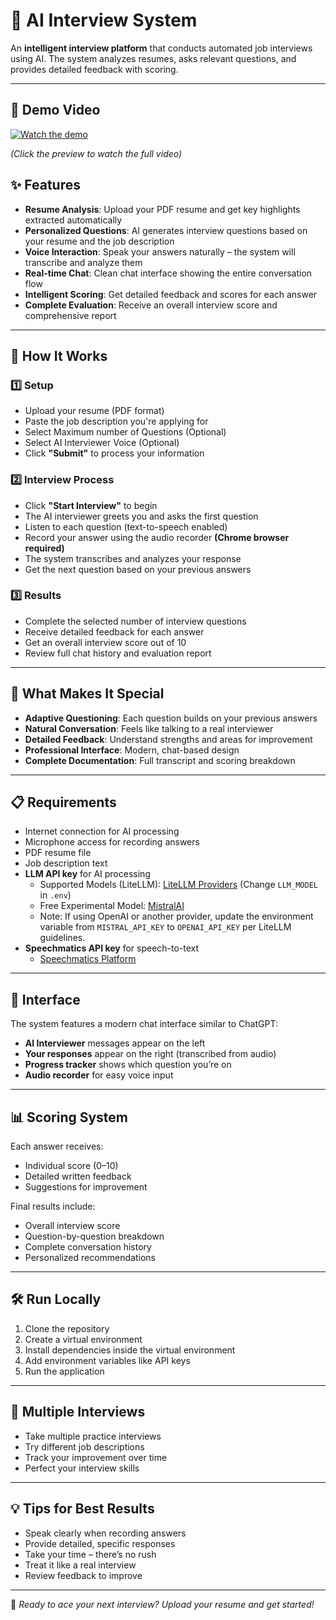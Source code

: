 # 🤖 AI Interview System

An **intelligent interview platform** that conducts automated job interviews using AI. The system analyzes resumes, asks relevant questions, and provides detailed feedback with scoring.

---

## 🎥 Demo Video

[![Watch the demo](demo_preview.gif)](https://github.com/HitenRohra/AI_Interview/blob/main/demo_video_.mp4)

*(Click the preview to watch the full video)*


## ✨ Features

- **Resume Analysis**: Upload your PDF resume and get key highlights extracted automatically  
- **Personalized Questions**: AI generates interview questions based on your resume and the job description  
- **Voice Interaction**: Speak your answers naturally – the system will transcribe and analyze them  
- **Real-time Chat**: Clean chat interface showing the entire conversation flow  
- **Intelligent Scoring**: Get detailed feedback and scores for each answer  
- **Complete Evaluation**: Receive an overall interview score and comprehensive report  

---

## 🚀 How It Works

### 1️⃣ Setup
- Upload your resume (PDF format)  
- Paste the job description you're applying for  
- Select Maximum number of Questions (Optional)  
- Select AI Interviewer Voice (Optional)  
- Click **"Submit"** to process your information  

### 2️⃣ Interview Process
- Click **"Start Interview"** to begin  
- The AI interviewer greets you and asks the first question  
- Listen to each question (text-to-speech enabled)  
- Record your answer using the audio recorder **(Chrome browser required)**  
- The system transcribes and analyzes your response  
- Get the next question based on your previous answers  

### 3️⃣ Results
- Complete the selected number of interview questions  
- Receive detailed feedback for each answer  
- Get an overall interview score out of 10  
- Review full chat history and evaluation report  

---

## 🎯 What Makes It Special

- **Adaptive Questioning**: Each question builds on your previous answers  
- **Natural Conversation**: Feels like talking to a real interviewer  
- **Detailed Feedback**: Understand strengths and areas for improvement  
- **Professional Interface**: Modern, chat-based design  
- **Complete Documentation**: Full transcript and scoring breakdown  

---

## 📋 Requirements

- Internet connection for AI processing  
- Microphone access for recording answers  
- PDF resume file  
- Job description text  
- **LLM API key** for AI processing  
  - Supported Models (LiteLLM): [LiteLLM Providers](https://docs.litellm.ai/docs/providers) (Change `LLM_MODEL` in `.env`)  
  - Free Experimental Model: [MistralAI](https://mistral.ai/)  
  - Note: If using OpenAI or another provider, update the environment variable from `MISTRAL_API_KEY` to `OPENAI_API_KEY` per LiteLLM guidelines.  
- **Speechmatics API key** for speech-to-text  
  - [Speechmatics Platform](https://www.speechmatics.com/)  

---

## 🎨 Interface

The system features a modern chat interface similar to ChatGPT:

- **AI Interviewer** messages appear on the left  
- **Your responses** appear on the right (transcribed from audio)  
- **Progress tracker** shows which question you’re on  
- **Audio recorder** for easy voice input  

---

## 📊 Scoring System

Each answer receives:
- Individual score (0–10)  
- Detailed written feedback  
- Suggestions for improvement  

Final results include:
- Overall interview score  
- Question-by-question breakdown  
- Complete conversation history  
- Personalized recommendations  

---

## 🛠️ Run Locally

1. Clone the repository  
2. Create a virtual environment  
3. Install dependencies inside the virtual environment  
4. Add environment variables like API keys  
5. Run the application  

---

## 🔄 Multiple Interviews

- Take multiple practice interviews  
- Try different job descriptions  
- Track your improvement over time  
- Perfect your interview skills  

---

## 💡 Tips for Best Results

- Speak clearly when recording answers  
- Provide detailed, specific responses  
- Take your time – there’s no rush  
- Treat it like a real interview  
- Review feedback to improve  

---

🚀 *Ready to ace your next interview? Upload your resume and get started!*  

